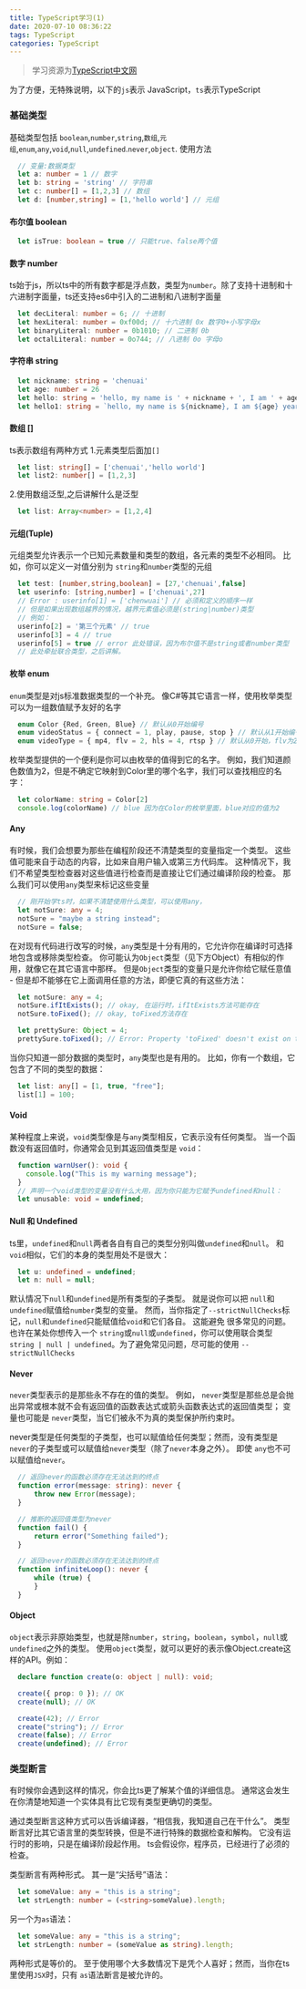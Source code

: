 ```yaml
---
title: TypeScript学习(1)
date: 2020-07-10 08:36:22
tags: TypeScript
categories: TypeScript
---
```

> 学习资源为[TypeScript中文网](https://www.tslang.cn/docs/home.html)

为了方便，无特殊说明，以下的`js`表示 JavaScript，`ts`表示TypeScript
<!--more-->
### 基础类型

基础类型包括 `boolean`,`number`,`string`,`数组`,`元组`,`enum`,`any`,`void`,`null`,`undefined`.`never`,`object`.
使用方法
```typescript typescript
  // 变量:数据类型
  let a: number = 1 // 数字
  let b: string = 'string' // 字符串
  let c: number[] = [1,2,3] // 数组
  let d: [number,string] = [1,'hello world'] // 元组
```

#### 布尔值 boolean
```typescript
  let isTrue: boolean = true // 只能true、false两个值
```

#### 数字 number
ts始于js，所以ts中的所有数字都是浮点数，类型为`number`。除了支持十进制和十六进制字面量，ts还支持es6中引入的二进制和八进制字面量
```typescript
  let decLiteral: number = 6; // 十进制
  let hexLiteral: number = 0xf00d; // 十六进制 0x 数字0+小写字母x
  let binaryLiteral: number = 0b1010; // 二进制 0b
  let octalLiteral: number = 0o744; // 八进制 0o 字母o
```

#### 字符串 string
```typescript
  let nickname: string = 'chenuai'
  let age: number = 26
  let hello: string = 'hello, my name is ' + nickname + ', I am ' + age + 'years old.'
  let hello1: string = `hello, my name is ${nickname}, I am ${age} years old.` // es6写法
```

#### 数组 []
ts表示数组有两种方式
1.元素类型后面加`[]`
```typescript
  let list: string[] = ['chenuai','hello world']
  let list2: number[] = [1,2,3]
```
2.使用数组泛型,之后讲解什么是泛型
```typescript
  let list: Array<number> = [1,2,4]
```

#### 元组(Tuple)  
元组类型允许表示一个已知元素数量和类型的数组，各元素的类型不必相同。 比如，你可以定义一对值分别为 `string`和`number`类型的元组

```typescript
  let test: [number,string,boolean] = [27,'chenuai',false] 
  let userinfo: [string,number] = ['chenuai',27] 
  // Error : userinfo[1] = ['chenwuai'] // 必须和定义的顺序一样
  // 但是如果出现数组越界的情况，越界元素值必须是(string|number)类型
  // 例如：
  userinfo[2] = '第三个元素' // true
  userinfo[3] = 4 // true
  userinfo[5] = true // error 此处错误，因为布尔值不是string或者number类型
  // 此处牵扯联合类型，之后讲解。
```

#### 枚举 enum
`enum`类型是对js标准数据类型的一个补充。 像C#等其它语言一样，使用枚举类型可以为一组数值赋予友好的名字
```typescript
  enum Color {Red, Green, Blue} // 默认从0开始编号
  enum videoStatus = { connect = 1, play, pause, stop } // 默认从1开始编号
  enum videoType = { mp4, flv = 2, hls = 4, rtsp } // 默认从0开始，flv为2，hls为4， rtsp没有手动设置值，则它为上一个元素的值+1，所以为5
```
枚举类型提供的一个便利是你可以由枚举的值得到它的名字。 
例如，我们知道颜色数值为2，但是不确定它映射到Color里的哪个名字，我们可以查找相应的名字：
```typescript
  let colorName: string = Color[2]
  console.log(colorName) // blue 因为在Color的枚举里面，blue对应的值为2
```

#### Any
有时候，我们会想要为那些在编程阶段还不清楚类型的变量指定一个类型。 这些值可能来自于动态的内容，比如来自用户输入或第三方代码库。 这种情况下，我们不希望类型检查器对这些值进行检查而是直接让它们通过编译阶段的检查。 那么我们可以使用`any`类型来标记这些变量
```typescript
  // 刚开始学ts时，如果不清楚使用什么类型，可以使用any，
  let notSure: any = 4;
  notSure = "maybe a string instead";
  notSure = false;
```
在对现有代码进行改写的时候，`any`类型是十分有用的，它允许你在编译时可选择地包含或移除类型检查。 你可能认为`Object`类型（见下方Object）有相似的作用，就像它在其它语言中那样。 但是`Object`类型的变量只是允许你给它赋任意值 - 但是却不能够在它上面调用任意的方法，即便它真的有这些方法：
```typescript
  let notSure: any = 4;
  notSure.ifItExists(); // okay, 在运行时，ifItExists方法可能存在
  notSure.toFixed(); // okay, toFixed方法存在

  let prettySure: Object = 4;
  prettySure.toFixed(); // Error: Property 'toFixed' doesn't exist on type 'Object'. 属性toFixed 不存在
```
当你只知道一部分数据的类型时，`any`类型也是有用的。 比如，你有一个数组，它包含了不同的类型的数据：
```typescript
  let list: any[] = [1, true, "free"];
  list[1] = 100;
```

#### Void
某种程度上来说，`void`类型像是与`any`类型相反，它表示没有任何类型。 当一个函数没有返回值时，你通常会见到其返回值类型是 `void`：
```typescript
  function warnUser(): void {
    console.log("This is my warning message");
  }
  // 声明一个void类型的变量没有什么大用，因为你只能为它赋予undefined和null：
  let unusable: void = undefined;
```

#### Null 和 Undefined
ts里，`undefined`和`null`两者各自有自己的类型分别叫做`undefined`和`null`。 和 `void`相似，它们的本身的类型用处不是很大：
```typescript
  let u: undefined = undefined;
  let n: null = null;
```
默认情况下`null`和`undefined`是所有类型的子类型。 就是说你可以把 `null`和`undefined`赋值给`number`类型的变量。
然而，当你指定了`--strictNullChecks`标记，`null`和`undefined`只能赋值给`void`和它们各自。 这能避免 很多常见的问题。 也许在某处你想传入一个 `string`或`null`或`undefined`，你可以使用联合类型`string | null | undefined`。为了避免常见问题，尽可能的使用 `--strictNullChecks`

#### Never
`never`类型表示的是那些永不存在的值的类型。 例如， `never`类型是那些总是会抛出异常或根本就不会有返回值的函数表达式或箭头函数表达式的返回值类型； 变量也可能是 `never`类型，当它们被永不为真的类型保护所约束时。

never类型是任何类型的子类型，也可以赋值给任何类型；然而，没有类型是`never`的子类型或可以赋值给`never`类型（除了`never`本身之外）。 即使 `any`也不可以赋值给`never`。
```typescript
  // 返回never的函数必须存在无法达到的终点
  function error(message: string): never {
      throw new Error(message);
  }

  // 推断的返回值类型为never
  function fail() {
      return error("Something failed");
  }

  // 返回never的函数必须存在无法达到的终点
  function infiniteLoop(): never {
      while (true) {
      }
  }
```

#### Object
`object`表示非原始类型，也就是除`number`，`string`，`boolean`，`symbol`，`null`或`undefined`之外的类型。
使用`object`类型，就可以更好的表示像Object.create这样的API。例如：
```typescript
  declare function create(o: object | null): void;

  create({ prop: 0 }); // OK
  create(null); // OK

  create(42); // Error
  create("string"); // Error
  create(false); // Error
  create(undefined); // Error
```

### 类型断言
有时候你会遇到这样的情况，你会比ts更了解某个值的详细信息。 通常这会发生在你清楚地知道一个实体具有比它现有类型更确切的类型。

通过类型断言这种方式可以告诉编译器，“相信我，我知道自己在干什么”。 类型断言好比其它语言里的类型转换，但是不进行特殊的数据检查和解构。 它没有运行时的影响，只是在编译阶段起作用。 ts会假设你，程序员，已经进行了必须的检查。

类型断言有两种形式。 其一是“尖括号”语法：
```typescript
  let someValue: any = "this is a string";
  let strLength: number = (<string>someValue).length;
```
另一个为`as`语法：
```typescript
  let someValue: any = "this is a string";
  let strLength: number = (someValue as string).length;
```
两种形式是等价的。 至于使用哪个大多数情况下是凭个人喜好；然而，当你在ts里使用`JSX`时，只有 `as`语法断言是被允许的。
